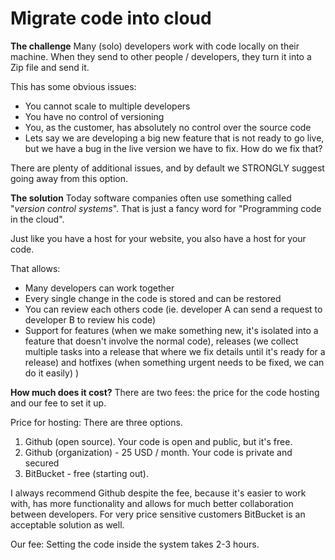 Migrate code into cloud
===================

**The challenge**
Many (solo) developers work with code locally on their machine. When they send to other people / developers, they turn it into a Zip file and send it.

This has some obvious issues:

 - You cannot scale to multiple developers
 - You have no control of versioning
 - You, as the customer, has absolutely no control over the source code
 - Lets say we are developing a big new feature that is not ready to go live, but we have a bug in the live version we have to fix. How do we fix that? 

There are plenty of additional issues, and by default we STRONGLY suggest going away from this option.

**The solution**
Today software companies often use something called "*version control systems*".
That is just a fancy word for "Programming code in the cloud".

Just like you have a host for your website, you also have a host for your code.

That allows:

- Many developers can work together
- Every single change in the code is stored and can be restored
- You can review each others code (ie. developer A can send a request to developer B to review his code)
- Support for features (when we make something new, it's isolated into a feature that doesn't involve the normal code), releases (we collect multiple tasks into a release that where we fix details until it's ready for a release) and hotfixes (when something urgent needs to be fixed, we can do it easily) )

**How much does it cost?**
There are two fees: the price for the code hosting and our fee to set it up.

Price for hosting:
There are three options.

 1. Github (open source). Your code is open and public, but it's free.
 2. Github (organization) - 25 USD / month. Your code is private and secured
 3. BitBucket - free (starting out).

I always recommend Github despite the fee, because it's easier to work with, has more functionality and allows for much better collaboration between developers. 
For very price sensitive customers BitBucket is an acceptable solution as well.

Our fee:
Setting the code inside the system takes 2-3 hours.
